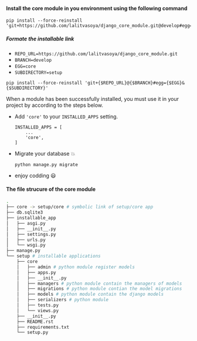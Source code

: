 #### Install the core module in you environment using the following command
```
pip install --force-reinstall 'git+https://github.com/lalitvasoya/django_core_module.git@develop#egg=core&subdirectory=setup'
```

##### Formate the installable link
- `REPO_URL=https://github.com/lalitvasoya/django_core_module.git`
- `BRANCH=develop`
- `EGG=core`
- `SUBDIRECTORY=setup`

```
pip install --force-reinstall 'git+{$REPO_URL}@{$BRANCH}#egg={$EGG}&{$SUBDIRECTORY}'
```


When a module has been successfully installed, you must use it in your project by according to the steps below.

- Add `'core'` to your `INSTALLED_APPS` setting.
    ```
    INSTALLED_APPS = [
        ...
        'core',
    ]
    ```

- Migrate your database :boom:
  ```
  python manage.py migrate
  ```

- enjoy codding :smiley:


#### The file strucure of the core module 
```sh
.
├── core -> setup/core # symbolic link of setup/core app
├── db.sqlite3
├── installable_app
│   ├── asgi.py
│   ├── __init__.py
│   ├── settings.py
│   ├── urls.py
│   └── wsgi.py
├── manage.py
└── setup # installable applications
    ├── core
    │   ├── admin # python module register models 
    │   ├── apps.py
    │   ├── __init__.py
    │   ├── managers # python module contain the managers of models
    │   ├── migrations # python module contian the model migrations
    │   ├── models # python module contain the django models
    │   ├── serializers # python module 
    │   ├── tests.py
    │   └── views.py
    ├── __init__.py
    ├── README.rst
    ├── requirements.txt
    └── setup.py
```
